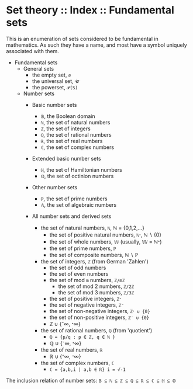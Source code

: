 # Set theory :: Index :: Fundamental sets

This is an enumeration of sets considered to be fundamental in mathematics. As such they have a name, and most have a symbol uniquely associated with them.

- Fundamental sets
  - General sets
    - the empty set, `∅`
    - the universal set, `𝓤`
    - the powerset, `𝒫(S)`
  - Number sets
    - Basic number sets
      - `𝔹`, the Boolean domain
      - `ℕ`, the set of natural numbers
      - `ℤ`, the set of integers
      - `ℚ`, the set of rational numbers
      - `ℝ`, the set of real numbers
      - `ℂ`, the set of complex numbers
    - Extended basic number sets
      - `ℍ`, the set of Hamiltonian numbers
      - `𝕆`, the set of octinion numbers
    - Other number sets
      - `ℙ`, the set of prime numbers
      - `𝔸`, the set of algebraic numbers

    - All number sets and derived sets
      - the set of natural numbers, `ℕ`, ℕ = {0,1,2,…}
        - the set of positive natural numbers, `ℕᐩ`, ℕ ∖ {0}
        - the set of whole numbers, `𝕎` (usually, 𝕎 = ℕᐩ)
        - the set of prime numbers, `ℙ`
        - the set of composite numbers, ℕ ∖ ℙ
      - the set of integers, `ℤ` (from German 'Zahlen')
        - the set of odd numbers
        - the set of even numbers
        - the set of mod `m` numbers, `ℤ/mℤ`
          - the set of mod 2 numbers, `ℤ/2ℤ`
          - the set of mod 3 numbers, `ℤ/3ℤ`
        - the set of positive integers, `ℤᐩ`
        - the set of negative integers, `ℤ⁻`
        - the set of non-negative integers, `ℤᐩ ∪ {0}`
        - the set of non-positive integers, `ℤ⁻ ∪ {0}`
        - ℤ ∪ {⁻∞, ᐩ∞}
      - the set of rational numbers, `ℚ` (from 'quotient')
        - `ℚ = {p/q : p ∈ ℤ, q ∈ ℕ }`
        - ℚ ∪ {⁻∞, ᐩ∞}
      - the set of real numbers, `ℝ`
        - ℝ ∪ {⁻∞, ᐩ∞}
      - the set of complex numbers, `ℂ`
        - `ℂ = {a,b,i | a,b ∈ ℝ} i = √-1`


The inclusion relation of number sets: `𝔹 ⊆ ℕ ⊆ ℤ ⊆ ℚ ⊆ ℝ ⊆ ℂ ⊆ ℍ ⊆ 𝕆`
